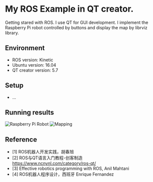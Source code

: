 
# My ROS Example in QT creator.  
Getting stared with ROS. I use QT for GUI development. I implement the Raspberry Pi robot controlled by buttons and display the map by librviz library. 
## Environment
 - ROS version: Kinetic
 - Ubuntu version: 16.04
 - QT creator version: 5.7
## Setup
 - ...

## Running results
![Raspberry Pi Robot](https://github.com/MiJingGitID12138/QT-ROS-Example/blob/master/pic/ras.png)
![Mapping](https://github.com/MiJingGitID12138/QT-ROS-Example/blob/master/pic/mapping.png)
## Reference
 - [1] ROS机器人开发实践，胡春旭
 - [2] ROS与QT语言入门教程-创客制造 https://www.ncnynl.com/category/ros-qt/
 - [3] Effective robotics programming with ROS,  Anil Mahtani
 - [4] ROS机器人程序设计，西班牙 Enrique Fernandez

